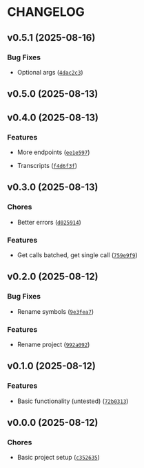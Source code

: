 # CHANGELOG


## v0.5.1 (2025-08-16)

### Bug Fixes

- Optional args
  ([`4dac2c3`](https://github.com/MicaelJarniac/gongy/commit/4dac2c38ec16a79197217dcb460838a128c9e8a9))


## v0.5.0 (2025-08-13)


## v0.4.0 (2025-08-13)

### Features

- More endpoints
  ([`ee1e597`](https://github.com/MicaelJarniac/gongy/commit/ee1e5974943a9afd4cdf440d3187e979bdef3a37))

- Transcripts
  ([`f4d6f3f`](https://github.com/MicaelJarniac/gongy/commit/f4d6f3f252041250efb367a5899237b952df59f3))


## v0.3.0 (2025-08-13)

### Chores

- Better errors
  ([`d025914`](https://github.com/MicaelJarniac/gongy/commit/d0259148e02edebaef95f1073d4a566f1b8f6719))

### Features

- Get calls batched, get single call
  ([`759e9f9`](https://github.com/MicaelJarniac/gongy/commit/759e9f9099b25c7a245254a849fe5c51d65b335b))


## v0.2.0 (2025-08-12)

### Bug Fixes

- Rename symbols
  ([`9e3fea7`](https://github.com/MicaelJarniac/gongy/commit/9e3fea7b9e5de78c08b6d9f3d6abef153394628e))

### Features

- Rename project
  ([`992a092`](https://github.com/MicaelJarniac/gongy/commit/992a092e2dd09e8aa859df5de3e024d75b46b37a))


## v0.1.0 (2025-08-12)

### Features

- Basic functionality (untested)
  ([`72b0313`](https://github.com/MicaelJarniac/gongy/commit/72b0313f29d5eb115a5780e05f9b3b8e8d83d099))


## v0.0.0 (2025-08-12)

### Chores

- Basic project setup
  ([`c352635`](https://github.com/MicaelJarniac/gongy/commit/c352635f825011e9e7a05ad961b4540aded1292b))
